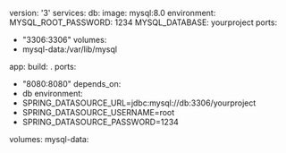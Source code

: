 version: '3'
services:
db:
image: mysql:8.0
environment:
MYSQL_ROOT_PASSWORD: 1234
MYSQL_DATABASE: yourproject
ports:
- "3306:3306"
volumes:
- mysql-data:/var/lib/mysql

app:
build: .
ports:
- "8080:8080"
depends_on:
- db
environment:
- SPRING_DATASOURCE_URL=jdbc:mysql://db:3306/yourproject
- SPRING_DATASOURCE_USERNAME=root
- SPRING_DATASOURCE_PASSWORD=1234

volumes:
mysql-data: